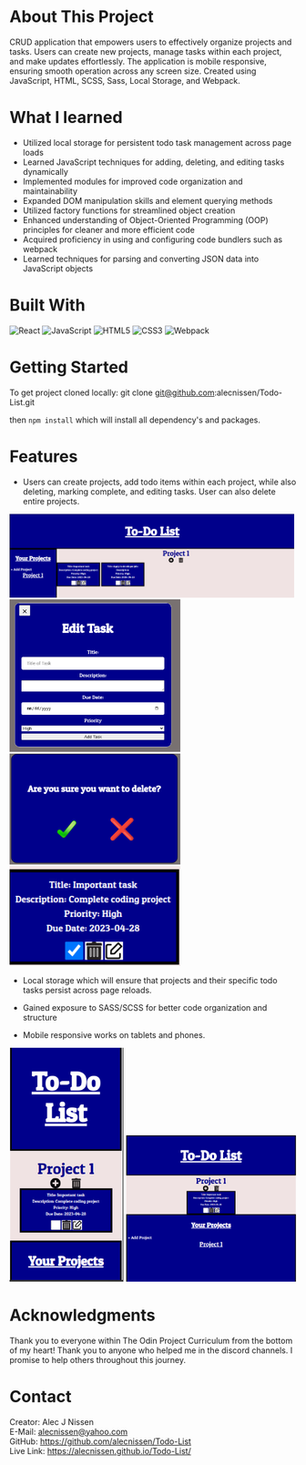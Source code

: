 <h1>About This Project</h1> 
CRUD application that empowers users to effectively organize projects and tasks. Users can create new projects, manage tasks within each project, and make updates effortlessly. The application is mobile responsive, ensuring smooth operation across any screen size. Created using JavaScript, HTML, SCSS, Sass, Local Storage, and Webpack.

<br> 

<h1>What I learned</h1>
    <ul>
   <li>Utilized local storage for persistent todo task management across page loads</li>
<li>Learned JavaScript techniques for adding, deleting, and editing tasks dynamically</li>
<li>Implemented modules for improved code organization and maintainability</li>
<li>Expanded DOM manipulation skills and element querying methods</li>
<li>Utilized factory functions for streamlined object creation</li>
<li>Enhanced understanding of Object-Oriented Programming (OOP) principles for cleaner and more efficient code</li>
<li>Acquired proficiency in using and configuring code bundlers such as webpack</li>
<li>Learned techniques for parsing and converting JSON data into JavaScript objects</li>
    </ul>

 <h1>Built With</h1>

 
 ![React](https://img.shields.io/badge/react-%2320232a.svg?style=for-the-badge&logo=react&logoColor=%2361DAFB) 
 ![JavaScript](https://img.shields.io/badge/javascript-%23323330.svg?style=for-the-badge&logo=javascript&logoColor=%23F7DF1E)
 ![HTML5](https://img.shields.io/badge/html5-%23E34F26.svg?style=for-the-badge&logo=html5&logoColor=white) 
![CSS3](https://img.shields.io/badge/css3-%231572B6.svg?style=for-the-badge&logo=css3&logoColor=white) 
![Webpack](https://img.shields.io/badge/webpack-%238DD6F9.svg?style=for-the-badge&logo=webpack&logoColor=black)


<h1>Getting Started</h1>

To get project cloned locally: git clone git@github.com:alecnissen/Todo-List.git

then ``` npm install ``` which will install all dependency's and packages.

<h1>Features</h1>

- Users can create projects, add todo items within each project, while also deleting, marking complete, and editing tasks. User can also delete entire projects.

<img src="dist/images/RM-todo-tasks.png" style="width: 500px">
<img src="dist/images/RM-todo-edit.png" style="width: 300px">
<br>
<img src="dist/images/RM-todo-delete-project.png" style="width: 300px">
<br>
<img src="dist/images/RM-todo-mark-complete.png" style="width: 300px">

- Local storage which will ensure that projects and their specific todo tasks persist across page reloads. 

- Gained exposure to SASS/SCSS for better code organization and structure

- Mobile responsive works on tablets and phones.

<img src="dist/images/RM-todo-mobile.png" style="width: 200px">

<img src="dist/images/RM-todo-tablet.png" style="width: 300px">



<h1>Acknowledgments</h1> Thank you to everyone within The Odin Project Curriculum from the bottom of my heart! Thank you to anyone who helped me in the discord channels. I promise to help others throughout this journey. 

<h1>Contact</h1>

Creator: Alec J Nissen 
<br>
E-Mail: alecnissen@yahoo.com
<br>
GitHub: https://github.com/alecnissen/Todo-List
<br>
Live Link: https://alecnissen.github.io/Todo-List/
